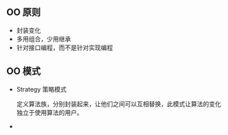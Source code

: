 ## OO 原则

- 封装变化
- 多用组合，少用继承
- 针对接口编程，而不是针对实现编程

## OO 模式

- Strategy 策略模式

    定义算法族，分别封装起来，让他们之间可以互相替换，此模式让算法的变化独立于使用算法的用户。
    
- 
